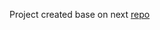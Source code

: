 Project created base on next [repo](https://github.com/miroslavpopovic/auth-sample-openiddict.git)


